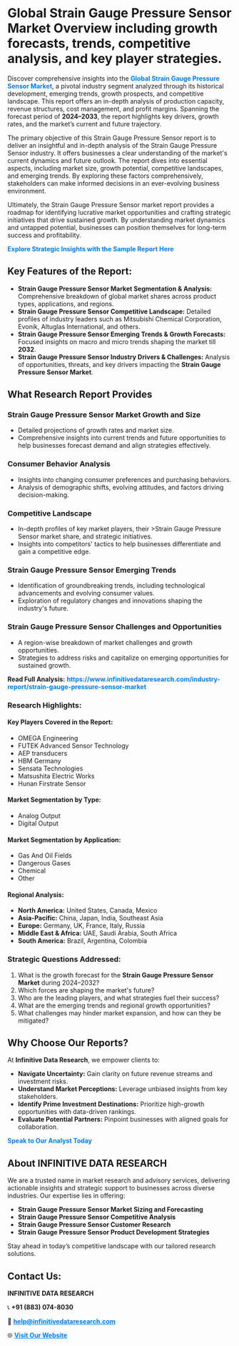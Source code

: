 <h1>Global Strain Gauge Pressure Sensor Market Overview including growth forecasts, trends, competitive analysis, and key player strategies.</h1>
<p>
Discover comprehensive insights into the 
<a href="https://www.infinitivedataresearch.com/industry-report/strain-gauge-pressure-sensor-market" rel="dofollow" style="color: #007BFF; text-decoration: none;"><strong>Global Strain Gauge Pressure Sensor Market</strong></a>, a pivotal industry segment analyzed through its historical development, emerging trends, growth prospects, and competitive landscape. This report offers an in-depth analysis of production capacity, revenue structures, cost management, and profit margins. Spanning the forecast period of <strong>2024–2033</strong>, the report highlights key drivers, growth rates, and the market’s current and future trajectory.
</p>
<p>
The primary objective of this Strain Gauge Pressure Sensor report is to deliver an insightful and in-depth analysis of the Strain Gauge Pressure Sensor industry. It offers businesses a clear understanding of the market's current dynamics and future outlook. The report dives into essential aspects, including market size, growth potential, competitive landscapes, and emerging trends. By exploring these factors comprehensively, stakeholders can make informed decisions in an ever-evolving business environment.
</p>
<p>
Ultimately, the Strain Gauge Pressure Sensor market report provides a roadmap for identifying lucrative market opportunities and crafting strategic initiatives that drive sustained growth. By understanding market dynamics and untapped potential, businesses can position themselves for long-term success and profitability.
</p>
<p>
<a href="https://www.infinitivedataresearch.com/request-sample/reportId=106571" style="color: #007BFF; text-decoration: none;"><strong>Explore Strategic Insights with the Sample Report Here</strong></a>
</p>

<h2>Key Features of the Report:</h2>
<ul>
<li><strong>Strain Gauge Pressure Sensor Market Segmentation & Analysis:</strong> Comprehensive breakdown of global market shares across product types, applications, and regions.</li>
<li><strong>Strain Gauge Pressure Sensor Competitive Landscape:</strong> Detailed profiles of industry leaders such as Mitsubishi Chemical Corporation, Evonik, Altuglas International, and others.</li>
<li><strong>Strain Gauge Pressure Sensor Emerging Trends & Growth Forecasts:</strong> Focused insights on macro and micro trends shaping the market till <strong>2032</strong>.</li>
<li><strong>Strain Gauge Pressure Sensor Industry Drivers & Challenges:</strong> Analysis of opportunities, threats, and key drivers impacting the <strong>Strain Gauge Pressure Sensor Market</strong>.</li>
</ul>

<h2>What Research Report Provides</h2>
<h3>Strain Gauge Pressure Sensor Market Growth and Size</h3>
<ul>
<li>Detailed projections of growth rates and market size.</li>
<li>Comprehensive insights into current trends and future opportunities to help businesses forecast demand and align strategies effectively.</li>
</ul>

<h3>Consumer Behavior Analysis</h3>
<ul>
<li>Insights into changing consumer preferences and purchasing behaviors.</li>
<li>Analysis of demographic shifts, evolving attitudes, and factors driving decision-making.</li>
</ul>

<h3>Competitive Landscape</h3>
<ul>
<li>In-depth profiles of key market players, their >Strain Gauge Pressure Sensor market share, and strategic initiatives.</li>
<li>Insights into competitors' tactics to help businesses differentiate and gain a competitive edge.</li>
</ul>

<h3>Strain Gauge Pressure Sensor Emerging Trends</h3>
<ul>
<li>Identification of groundbreaking trends, including technological advancements and evolving consumer values.</li>
<li>Exploration of regulatory changes and innovations shaping the industry's future.</li>
</ul>

<h3>Strain Gauge Pressure Sensor Challenges and Opportunities</h3>
<ul>
<li>A region-wise breakdown of market challenges and growth opportunities.</li>
<li>Strategies to address risks and capitalize on emerging opportunities for sustained growth.</li>
</ul>
<p><strong>Read Full Analysis:</strong> <a href="https://www.infinitivedataresearch.com/industry-report/strain-gauge-pressure-sensor-market" rel="dofollow" style="color: #007BFF; text-decoration: none;"><strong>https://www.infinitivedataresearch.com/industry-report/strain-gauge-pressure-sensor-market</strong></a></p>
<h3>Research Highlights:</h3>
<h4>Key Players Covered in the Report:</h4>
<ul><li>OMEGA Engineering</li><li>FUTEK Advanced Sensor Technology</li><li>AEP transducers</li><li>HBM Germany</li><li>Sensata Technologies</li><li>Matsushita Electric Works</li><li>Hunan Firstrate Sensor</li></ul>
<h4>Market Segmentation by Type:</h4>
<ul><li>Analog Output</li><li>Digital Output</li></ul>
<h4>Market Segmentation by Application:</h4>
<ul><li>Gas And Oil Fields</li><li>Dangerous Gases</li><li>Chemical</li><li>Other</li></ul>

<h4>Regional Analysis:</h4>
<ul>
<li><strong>North America:</strong> United States, Canada, Mexico</li>
<li><strong>Asia-Pacific:</strong> China, Japan, India, Southeast Asia</li>
<li><strong>Europe:</strong> Germany, UK, France, Italy, Russia</li>
<li><strong>Middle East & Africa:</strong> UAE, Saudi Arabia, South Africa</li>
<li><strong>South America:</strong> Brazil, Argentina, Colombia</li>
</ul>

<h3>Strategic Questions Addressed:</h3>
<ol>
<li>What is the growth forecast for the <strong>Strain Gauge Pressure Sensor Market</strong> during 2024–2032?</li>
<li>Which forces are shaping the market's future?</li>
<li>Who are the leading players, and what strategies fuel their success?</li>
<li>What are the emerging trends and regional growth opportunities?</li>
<li>What challenges may hinder market expansion, and how can they be mitigated?</li>
</ol>

<h2>Why Choose Our Reports?</h2>
<p>At <strong>Infinitive Data Research</strong>, we empower clients to:</p>
<ul>
<li><strong>Navigate Uncertainty:</strong> Gain clarity on future revenue streams and investment risks.</li>
<li><strong>Understand Market Perceptions:</strong> Leverage unbiased insights from key stakeholders.</li>
<li><strong>Identify Prime Investment Destinations:</strong> Prioritize high-growth opportunities with data-driven rankings.</li>
<li><strong>Evaluate Potential Partners:</strong> Pinpoint businesses with aligned goals for collaboration.</li>
</ul>
<p><a href="https://www.infinitivedataresearch.com/industry-report/strain-gauge-pressure-sensor-market" rel="dofollow" style="color: #007BFF; text-decoration: none;"><strong>Speak to Our Analyst Today</strong></a></p>

<h2>About INFINITIVE DATA RESEARCH</h2>
<p>We are a trusted name in market research and advisory services, delivering actionable insights and strategic support to businesses across diverse industries. Our expertise lies in offering:</p>
<ul>
<li><strong>Strain Gauge Pressure Sensor Market Sizing and Forecasting</strong></li>
<li><strong>Strain Gauge Pressure Sensor Competitive Analysis</strong></li>
<li><strong>Strain Gauge Pressure Sensor Customer Research</strong></li>
<li><strong>Strain Gauge Pressure Sensor Product Development Strategies</strong></li>
</ul>
<p>Stay ahead in today’s competitive landscape with our tailored research solutions.</p>

<h2>Contact Us:</h2>
<p><strong>INFINITIVE DATA RESEARCH</strong></p>
<p>📞 <strong>+91 (883) 074-8030</strong></p>
<p>📧 <strong><a href="mailto:help@infinitivedataresearch.com" style="color: #007BFF;">help@infinitivedataresearch.com</a></strong></p>
<p>🌐 <strong><a href="https://www.infinitivedataresearch.com" rel="dofollow" style="color: #007BFF;">Visit Our Website</a></strong></p>